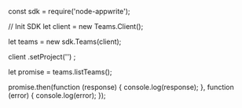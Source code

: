 const sdk = require('node-appwrite');

// Init SDK
let client = new Teams.Client();

let teams = new sdk.Teams(client);

client
    .setProject('')
;

let promise = teams.listTeams();

promise.then(function (response) {
    console.log(response);
}, function (error) {
    console.log(error);
});